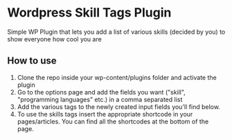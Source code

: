 Wordpress Skill Tags Plugin
=============

Simple WP Plugin that lets you add a list of various skills (decided by you) to show everyone how cool you are

## How to use

1. Clone the repo inside your wp-content/plugins folder and activate the plugin
2. Go to the options page and add the fields you want ("skill", "programming languages" etc.) in a comma separated list
3. Add the various tags to the newly created input fields you'll find below.
4. To use the skills tags insert the appropriate shortcode in your pages/articles. You can find all the shortcodes at the bottom of the page.
